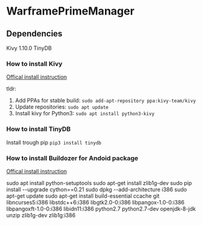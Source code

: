 # WarframePrimeManager

## Dependencies
Kivy 1.10.0
TinyDB
### How to install Kivy
[Offical install instruction](https://kivy.org/docs/installation/installation-linux.html)

tldr:
1. Add PPAs for stable build:
`sudo add-apt-repository ppa:kivy-team/kivy`
2. Update repositories:
`sudo apt update`
3. Install kivy for Python3:
`sudo apt install python3-kivy`
### How to install TinyDB
Install trough pip
`pip3 install tinydb`


### How to install Buildozer for Andoid package
[Offical install instruction](https://github.com/kivy/buildozer#installing-buildozer-with-python3-support)

sudo apt install python-setuptools
sudo apt-get install zlib1g-dev
sudo pip install --upgrade cython==0.21
sudo dpkg --add-architecture i386
sudo apt-get update
sudo apt-get install build-essential ccache git libncurses5:i386 libstdc++6:i386 libgtk2.0-0:i386 libpangox-1.0-0:i386 libpangoxft-1.0-0:i386 libidn11:i386 python2.7 python2.7-dev openjdk-8-jdk unzip zlib1g-dev zlib1g:i386

